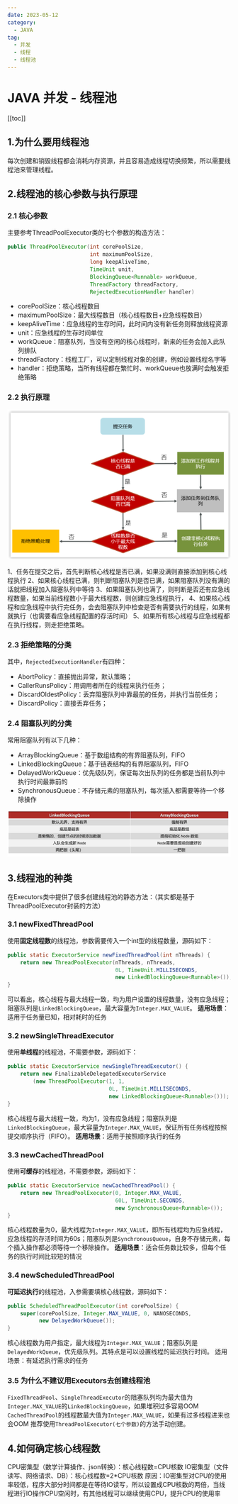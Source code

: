 ```yaml
---
date: 2023-05-12
category:
  - JAVA
tag:
  - 并发
  - 线程
  - 线程池
---
```


# JAVA 并发 - 线程池

[[toc]]

## 1.为什么要用线程池
每次创建和销毁线程都会消耗内存资源，并且容易造成线程切换频繁，所以需要线程池来管理线程。

## 2.线程池的核心参数与执行原理
### 2.1 核心参数
主要参考ThreadPoolExecutor类的七个参数的构造方法：
```java
public ThreadPoolExecutor(int corePoolSize,
                          int maximumPoolSize,
                          long keepAliveTime,
                          TimeUnit unit,
                          BlockingQueue<Runnable> workQueue,
                          ThreadFactory threadFactory,
                          RejectedExecutionHandler handler)
```
- corePoolSize：核心线程数目
- maximumPoolSize：最大线程数目（核心线程数目+应急线程数目）
- keepAliveTime：应急线程的生存时间，此时间内没有新任务则释放线程资源
- unit：应急线程的生存时间单位
- workQueue：阻塞队列，当没有空闲的核心线程时，新来的任务会加入此队列排队
- threadFactory：线程工厂，可以定制线程对象的创建，例如设置线程名字等
- handler：拒绝策略，当所有线程都在繁忙时、workQueue也放满时会触发拒绝策略

### 2.2 执行原理

![](./image/thread-pool.png)

1、任务在提交之后，首先判断核心线程是否已满，如果没满则直接添加到核心线程执行
2、如果核心线程已满，则判断阻塞队列是否已满，如果阻塞队列没有满的话就把线程加入阻塞队列中等待
3、如果阻塞队列也满了，则判断是否还有应急线程数量，如果当前线程数小于最大线程数，则创建应急线程执行，
4、如果核心线程和应急线程中执行完任务，会去阻塞队列中检查是否有需要执行的线程，如果有就执行（也需要看应急线程配置的存活时间）
5、如果所有核心线程与应急线程都在执行线程，则走拒绝策略。


### 2.3 拒绝策略的分类
其中，`RejectedExecutionHandler`有四种：
- AbortPolicy：直接抛出异常，默认策略；
- CallerRunsPolicy：用调用者所在的线程来执行任务；
- DiscardOldestPolicy：丢弃阻塞队列中靠最前的任务，并执行当前任务；
- DiscardPolicy：直接丢弃任务；

### 2.4 阻塞队列的分类
常用阻塞队列有以下几种：
- ArrayBlockingQueue：基于数组结构的有界阻塞队列，FIFO
- LinkedBlockingQueue：基于链表结构的有界阻塞队列，FIFO
- DelayedWorkQueue：优先级队列，保证每次出队列的任务都是当前队列中执行时间最靠前的
- SynchronousQueue：不存储元素的阻塞队列，每次插入都需要等待一个移除操作

![](./image/linked-array-blocking-queue.png)

## 3.线程池的种类

在Executors类中提供了很多创建线程池的静态方法：（其实都是基于ThreadPoolExecutor封装的方法）

### 3.1 newFixedThreadPool
使用**固定线程数**的线程池，参数需要传入一个int型的线程数量，源码如下：
```java
public static ExecutorService newFixedThreadPool(int nThreads) {
    return new ThreadPoolExecutor(nThreads, nThreads,
                                  0L, TimeUnit.MILLISECONDS,
                                  new LinkedBlockingQueue<Runnable>());
}
```
可以看出，核心线程与最大线程一致，均为用户设置的线程数量，没有应急线程；阻塞队列是`LinkedBlockingQueue`，最大容量为`Integer.MAX_VALUE`。
**适用场景**：适用于任务量已知，相对耗时的任务

### 3.2 newSingleThreadExecutor
使用**单线程**的线程池，不需要参数，源码如下：
```java
public static ExecutorService newSingleThreadExecutor() {
    return new FinalizableDelegatedExecutorService
        (new ThreadPoolExecutor(1, 1,
                                0L, TimeUnit.MILLISECONDS,
                                new LinkedBlockingQueue<Runnable>()));
}
```
核心线程与最大线程一致，均为1，没有应急线程；阻塞队列是`LinkedBlockingQueue`，最大容量为`Integer.MAX_VALUE`，保证所有任务线程按照提交顺序执行（FIFO）。
**适用场景**：适用于按照顺序执行的任务

### 3.3 newCachedThreadPool
使用**可缓存**的线程池，不需要参数，源码如下：
```java
public static ExecutorService newCachedThreadPool() {
    return new ThreadPoolExecutor(0, Integer.MAX_VALUE,
                                  60L, TimeUnit.SECONDS,
                                  new SynchronousQueue<Runnable>());
}
```
核心线程数量为0，最大线程为`Integer.MAX_VALUE`，即所有线程均为应急线程，应急线程的存活时间为60s；阻塞队列是`SynchronousQueue`，自身不存储元素，每个插入操作都必须等待一个移除操作。
**适用场景**：适合任务数比较多，但每个任务的执行时间比较短的情况


### 3.4 newScheduledThreadPool
**可延迟执行**的线程池，入参需要填核心线程数，源码如下：
```java
public ScheduledThreadPoolExecutor(int corePoolSize) {
    super(corePoolSize, Integer.MAX_VALUE, 0, NANOSECONDS,
          new DelayedWorkQueue());
}
```
核心线程数为用户指定，最大线程为`Integer.MAX_VALUE`；阻塞队列是`DelayedWorkQueue`，优先级队列。其特点是可以设置线程的延迟执行时间。
适用场景：有延迟执行需求的任务


### 3.5 为什么不建议用Executors去创建线程池
`FixedThreadPool`、`SingleThreadExecutor`的阻塞队列均为最大值为`Integer.MAX_VALUE`的`LinkedBlockingQueue`，如果堆积过多容易OOM
`CachedThreadPool`的线程数最大值为`Integer.MAX_VALUE`，如果有过多线程进来也会OOM
推荐使用`ThreadPoolExecutor(七个参数)`的方法手动创建。

## 4.如何确定核心线程数

CPU密集型（数学计算操作、json转换）：核心线程数=CPU核数
IO密集型（文件读写、网络请求、DB）：核心线程数=2*CPU核数
原因：IO密集型对CPU的使用率较低，程序大部分时间都是在等待IO读写，所以设置成CPU核数的两倍，当线程进行IO操作CPU空闲时，有其他线程可以继续使用CPU，提升CPU的使用率
